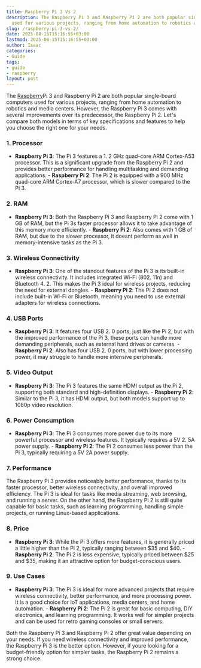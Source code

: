 ```yaml
---
title: Raspberry Pi 3 Vs 2
description: The Raspberry Pi 3 and Raspberry Pi 2 are both popular single-board computers
  used for various projects, ranging from home automation to robotics and media...
slug: /raspberry-pi-3-vs-2/
date: 2025-08-15T15:16:55+03:00
lastmod: 2025-08-15T15:16:55+03:00
author: Isaac
categories:
- Guide
tags:
- guide
- raspberry
layout: post
---
```

The [Raspberry](https://pestpolicy.com/best-heatsink-for-raspberry-pi-3/)Pi 3 and Raspberry Pi 2 are both popular single-board computers used for various projects, ranging from home automation to robotics and media centers. However, the Raspberry Pi 3 comes with several improvements over its predecessor, the Raspberry Pi 2. Let's compare both models in terms of key specifications and features to help you choose the right one for your needs.

###  1. Processor

- **Raspberry Pi 3**: The Pi 3 features a 1. 2 GHz quad-core ARM Cortex-A53 processor. This is a significant upgrade from the Raspberry Pi 2 and provides better performance for handling multitasking and demanding applications. - **Raspberry Pi 2**: The Pi 2 is equipped with a 900 MHz quad-core ARM Cortex-A7 processor, which is slower compared to the Pi 3.

###  2. RAM

- **Raspberry Pi 3**: Both the Raspberry Pi 3 and Raspberry Pi 2 come with 1 GB of RAM, but the Pi 3s faster processor allows it to take advantage of this memory more efficiently. - **Raspberry Pi 2**: Also comes with 1 GB of RAM, but due to the slower processor, it doesnt perform as well in memory-intensive tasks as the Pi 3.

###  3. Wireless Connectivity

- **Raspberry Pi 3**: One of the standout features of the Pi 3 is its built-in wireless connectivity. It includes integrated Wi-Fi (802. 11n) and Bluetooth 4. 2. This makes the Pi 3 ideal for wireless projects, reducing the need for external dongles. - **Raspberry Pi 2**: The Pi 2 does not include built-in Wi-Fi or Bluetooth, meaning you need to use external adapters for wireless connections.

###  4. USB Ports

- **Raspberry Pi 3**: It features four USB 2. 0 ports, just like the Pi 2, but with the improved performance of the Pi 3, these ports can handle more demanding peripherals, such as external hard drives or cameras. - **Raspberry Pi 2**: Also has four USB 2. 0 ports, but with lower processing power, it may struggle to handle more intensive peripherals.

###  5. Video Output

- **Raspberry Pi 3**: The Pi 3 features the same HDMI output as the Pi 2, supporting both standard and high-definition displays. - **Raspberry Pi 2**: Similar to the Pi 3, it has HDMI output, but both models support up to 1080p video resolution.

###  6. Power Consumption

- **Raspberry Pi 3**: The Pi 3 consumes more power due to its more powerful processor and wireless features. It typically requires a 5V 2. 5A power supply. - **Raspberry Pi 2**: The Pi 2 consumes less power than the Pi 3, typically requiring a 5V 2A power supply.

###  7. Performance

The Raspberry Pi 3 provides noticeably better performance, thanks to its faster processor, better wireless connectivity, and overall improved efficiency. The Pi 3 is ideal for tasks like media streaming, web browsing, and running a server. On the other hand, the Raspberry Pi 2 is still quite capable for basic tasks, such as learning programming, handling simple projects, or running Linux-based applications.

###  8. Price

- **Raspberry Pi 3**: While the Pi 3 offers more features, it is generally priced a little higher than the Pi 2, typically ranging between $35 and $40. - **Raspberry Pi 2**: The Pi 2 is less expensive, typically priced between $25 and $35, making it an attractive option for budget-conscious users.

###  9. Use Cases

- **Raspberry Pi 3**: The Pi 3 is ideal for more advanced projects that require wireless connectivity, better performance, and more processing power. It is a good choice for IoT applications, media centers, and home automation. - **Raspberry Pi 2**: The Pi 2 is great for basic computing, DIY electronics, and learning programming. It works well for simpler projects and can be used for retro gaming consoles or small servers.

Both the Raspberry Pi 3 and Raspberry Pi 2 offer great value depending on your needs. If you need wireless connectivity and improved performance, the Raspberry Pi 3 is the better option. However, if youre looking for a budget-friendly option for simpler tasks, the Raspberry Pi 2 remains a strong choice.
